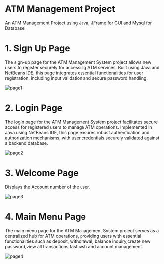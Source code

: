 # ATM Management Project
An ATM Management Project using Java, JFrame for GUI and Mysql for Database

# 1. Sign Up Page
The sign-up page for the ATM Management System project allows new users to register securely for accessing ATM services. Built using Java and NetBeans IDE, this page integrates essential functionalities for user registration, including input validation and secure password handling.

![page1](https://github.com/bhoomikagupta30/atm/assets/174466216/6d07458a-bf16-4a68-a547-1b4c60ed6d86)

# 2. Login Page

The login page for the ATM Management System project facilitates secure access for registered users to manage ATM operations. Implemented in Java using NetBeans IDE, this page ensures robust authentication and authorization mechanisms, with user credentials securely validated against a backend database.

![page2](https://github.com/bhoomikagupta30/atm/assets/174466216/1946290a-0fd1-4334-b783-7d9451a41485)

# 3. Welcome Page
Displays the Account number of the user.

![page3](https://github.com/bhoomikagupta30/atm/assets/174466216/ae72f2d7-7764-4493-9ff7-7c321d467904)

# 4. Main Menu Page
The main menu page for the ATM Management System project serves as a centralized hub for ATM operations, providing users with essential functionalities such as deposit, withdrawal, balance inquiry,create new password,view all transactions,fastcash and account management.

![page4](https://github.com/bhoomikagupta30/atm/assets/174466216/50250e4d-8197-48d5-b321-3726ce8f3d63)






